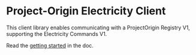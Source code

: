 # Project-Origin Electricity Client

This client library enables communicating with a ProjectOrigin Registry V1, supporting the Electricity Commands V1.

Read the [getting started](https://project-origin.github.io/registry/client/examples/getting-started.html) in the doc.
